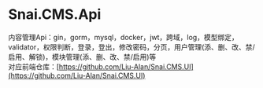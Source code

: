 # Snai.CMS.Api  
内容管理Api：gin，gorm，mysql，docker，jwt，跨域，log，模型绑定，validator，权限判断，登录，登出，修改密码，分页，用户管理(添、删、改、禁/启用、解锁)，模块管理(添、删、改、禁/启用)等  
对应前端仓库：[https://github.com/Liu-Alan/Snai.CMS.UI](https://github.com/Liu-Alan/Snai.CMS.UI)  
